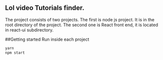 Lol video Tutorials finder.
--
The project consists of two projects. The first is node js project. It is in the root directory of the project.
The second one is React front end, it is located in react-ui subdirectory.

##Getting started
Run inside each project

```bash
yarn
npm start
```